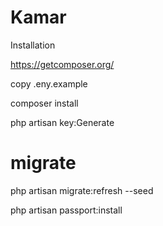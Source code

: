 # Kamar
Installation

https://getcomposer.org/

copy .eny.example

composer install

php artisan key:Generate


# migrate

php artisan migrate:refresh --seed

php artisan passport:install
